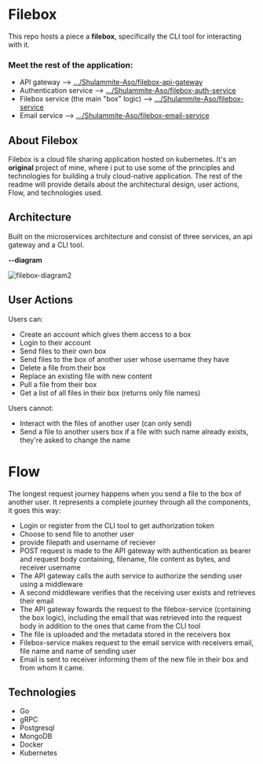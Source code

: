 # Filebox
This repo hosts a piece a **filebox**, specifically the CLI tool for interacting with it.

### Meet the rest of the application:

- API gateway --> [.../Shulammite-Aso/filebox-api-gateway](https://github.com/Shulammite-Aso/filebox-api-gateway)
- Authentication service --> [.../Shulammite-Aso/filebox-auth-service](https://github.com/Shulammite-Aso/filebox-auth-service)
- Filebox service (the main "box" logic) --> [.../Shulammite-Aso/filebox-service](https://github.com/Shulammite-Aso/filebox-service)
- Email service --> [.../Shulammite-Aso/filebox-email-service](https://github.com/Shulammite-Aso/filebox-email-service)

## About Filebox 
Filebox is a cloud file sharing application hosted on kubernetes. It's an **original** project of mine, where i put to use some of the principles and technologies for 
building a truly cloud-native application. The rest of the readme will provide details about the architectural design, user actions, Flow, and technologies used.

## Architecture

Built on the microservices architecture and consist of three services, an api gateway and a CLI tool.  
  
  
**--diagram**


![filebox-diagram2](https://user-images.githubusercontent.com/48386390/187373095-7727a6cd-cd00-4b7a-bf46-58d3f4c7eb80.png)

## User Actions

Users can:

- Create an account which gives them access to a box
- Login to their account
- Send files to their own box
- Send files to the box of another user whose username they have  
- Delete a file from their box  
- Replace an existing file with new content
- Pull a file from their box
- Get a list of all files in their box (returns only file names)

Users cannot:

- Interact with the files of another user (can only send)
- Send a file to another users box if a file with such name already exists, they're asked to change the name

# Flow

The longest request journey happens when you send a file to the box of another user. It represents a complete journey through all the components, it goes this way:

- Login or register from the CLI tool to get authorization token
- Choose to send file to another user
- provide filepath and username of reciever
- POST request is made to the API gateway with authentication as bearer and request body containing, filename, file content as bytes, and  receiver username
- The API gateway calls the auth service to authorize the sending user using a middleware
- A second middleware verifies that the receiving user exists and retrieves their email
- The API gateway fowards the request to the filebox-service (containing the box logic), including the email that was retrieved into the request body in addition to 
the ones that came from the CLI tool
- The file is uploaded and the metadata stored in the receivers box
- Filebox-service makes request to the email service with receivers email, file name and name of sending user
- Email is sent to receiver informing them of the new file in their box and from whom it came.

## Technologies

- Go
- gRPC
- Postgresql
- MongoDB
- Docker
- Kubernetes
